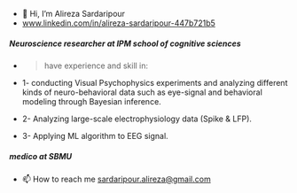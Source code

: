 - 👋 Hi, I’m Alireza Sardaripour
-    www.linkedin.com/in/alireza-sardaripour-447b721b5
#####   Neuroscience researcher at IPM school of cognitive sciences
-    > <p>have experience and skill in:
 * <p>1- conducting Visual Psychophysics experiments and analyzing different kinds of neuro-behavioral data such as eye-signal and behavioral modeling through Bayesian inference.
 * <p>2- Analyzing large-scale electrophysiology data (Spike & LFP).
 * <p>3- Applying ML algorithm to EEG signal.
#####    medico at SBMU

- 📫 How to reach me sardaripour.alireza@gmail.com

<!---
alireza-sardar/alireza-sardar is a ✨ special ✨ repository because its `README.md` (this file) appears on your GitHub profile.
You can click the Preview link to take a look at your changes.
--->
